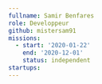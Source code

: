 ```yaml
---
fullname: Samir Benfares
role: Developpeur
github: mistersam91
missions:
  - start: '2020-01-22'
    end: '2020-12-01'
    status: independent
startups:
---
```

